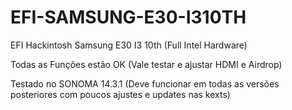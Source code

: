 # EFI-SAMSUNG-E30-I310TH
EFI Hackintosh Samsung E30 I3 10th
(Full Intel Hardware)

Todas as Funções estão OK
(Vale testar e ajustar HDMI e Airdrop)

Testado no SONOMA 14.3.1
(Deve funcionar em todas as versões posteriores com poucos ajustes e updates nas kexts)
